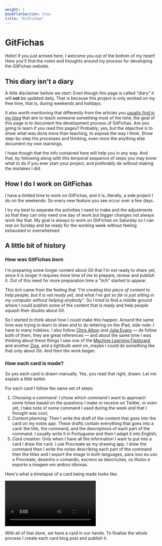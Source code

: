 ```yaml
---
weight: 1
bookFlatSection: true
title: "GitFichas"
---
```


# GitFichas

Hello! If you just arrived here, I welcome you out of the bottom of my heart! Here you'll find the notes and thoughts around my process for developing the GitFichas website.

## This diary isn't a diary

A little disclaimer before we start: Even though this page is called "diary" it will **not** be updated daily. That is because this project is only worked on my free time, that is, during weekends and holidays.

It also worth mentioning that differently from the articles you [usually find in my blog](https://jtemporal.com/en) that aim to teach someone something most of the time, the goal of this page is to document the development process of GitFichas. Are you going to learn if you read this pages? Probably, yes, but the objective is to show what was done more than teaching, to expose the way I think. Show step-by-step the processes and thinking, even more the anything else document my own learnings.

I hope though that the info contained here will help you in any way. And that, by following along with this temporal sequence of steps you may know what to do if you ever start your project, and preferably de without making the mistakes I did.

## How I do I work on GitFichas

I have a limited time to work on GitFichas, and it is, literally, a side project I do on the weekends. So every new feature you see occur over a few days.

I try my best to separate the activities I need to make and the adjustments so that they can only need one day of work but bigger changes not always work like that. My goal is always to work on GitFichas on Saturday so I can rest on Sunday and be ready for the working week without feeling exhausted or overwhelmed.

## A little bit of history

### How was GitFichas born

I'm preparing some longer content about Git that I'm not ready to share yet, since it is longer it requires more time of me to prepare, review and publish it. Out of this need for more preparation time a "itch" started to appear.

This itch came from the feeling that *"I'm creating this piece of content to help people, but it is not ready yet, and what I've got so far is just sitting in my computer without helping anybody"*. So I tried to find a middle ground where I could publish some of the content that is ready and help people squash their doubts about Git.

So I started to think about how I could make this happen. Around the same time was trying to learn to draw and to do lettering on the iPad, side note: I have to many hobbies. I also follow [Chris Albon](https://twitter.com/chrisalbon) and [Julia Evans](https://twitter.com/b0rk) — do follow both of them, they are great references — and about the same time I was thinking about these things I saw one of the [Machine Learning Flashcard](https://machinelearningflashcards.com) and another [Zine](https://wizardzines.com), and a lightbulb went on, maybe I could do something like that only about Git. And then the work began.

### How each card is made?

So yes each card is drawn manually. Yes, you read that right, drawn. Let me explain a little better.

For each card I follow the same set of steps:

1. *Choosing a command:* I chose which command I want to approach some times based on the questions I make or receive on Twitter, or even yet, I take note of some command I used during the week and that I thought was cool;
2. *Content planning:* Then I write the draft of the content that goes into the card on my notes app. These drafts contain everything that goes into a card: the title, the command, and the descriptions of each part of the command. I usually write it in Portuguese and then I adapt it into English;
3. *Card creation:* Only when I have all the information I want to put into a card I draw the card. I use Procreate as my drawing app, I draw the command then I write the notes describing each part of the command then the titles and I export the image in both languages, para isso eu uso o Procreate, desenho o comando, escrevo as descrições, os títulos e exporto a imagem em ambos idiomas.

Here's what a timelapse of a card being made looks like:

![Card 46 timelapse](https://res.cloudinary.com/jesstemporal/video/upload/v1645974330/dev-diaries/046_cckst9.mp4)

With all of that done, we have a card in our hands. To finalize the whole process I create each card blog post and publish it.